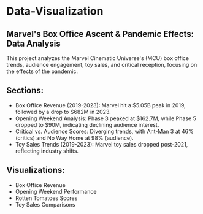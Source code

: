 # Data-Visualization
## Marvel's Box Office Ascent & Pandemic Effects: Data Analysis
This project analyzes the Marvel Cinematic Universe's (MCU) box office trends, audience engagement, toy sales, and critical reception, focusing on the effects of the pandemic.

## Sections:
- Box Office Revenue (2019-2023): Marvel hit a $5.05B peak in 2019, followed by a drop to $682M in 2023.
- Opening Weekend Analysis: Phase 3 peaked at $162.7M, while Phase 5 dropped to $90M, indicating declining audience interest.
- Critical vs. Audience Scores: Diverging trends, with Ant-Man 3 at 46% (critics) and No Way Home at 98% (audience).
- Toy Sales Trends (2019-2023): Marvel toy sales dropped post-2021, reflecting industry shifts.

## Visualizations:
- Box Office Revenue
- Opening Weekend Performance
- Rotten Tomatoes Scores
- Toy Sales Comparisons
